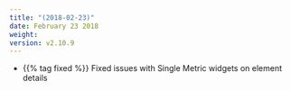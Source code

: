 ```yaml
---
title: "(2018-02-23)"
date: February 23 2018
weight:
version: v2.10.9
---
```


- {{% tag fixed %}} Fixed issues with Single Metric widgets on element details
